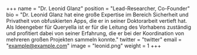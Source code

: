 +++
name = "Dr. Leonid Glanz"
position = "Lead-Researcher, Co-Founder"
bio = "Dr. Leonid Glanz hat eine große Expertise im Bereich Sicherheit und Privatheit von obfuskierten Apps,  die er in seiner Doktorarbeit vertieft hat. Als Ideengeber für Queryella ist er für die Leitung des Vorhabens zuständig und profitiert dabei von seiner Erfahrung, die er bei der Koordination von mehreren großen Projekten sammeln konnte."
twitter = "twitter"
email = "example@example.com"
image = "leonid.png"
weight = 1
+++
